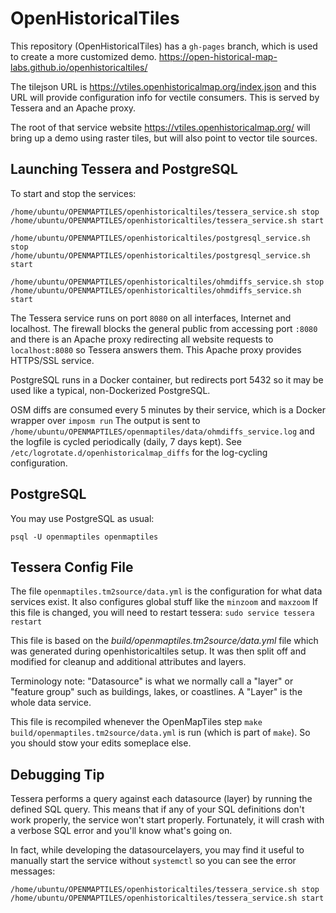 # OpenHistoricalTiles

This repository (OpenHistoricalTiles) has a `gh-pages` branch, which is used to create a more customized demo.  https://open-historical-map-labs.github.io/openhistoricaltiles/

The tilejson URL is https://vtiles.openhistoricalmap.org/index.json and this URL will provide configuration info for vectile consumers. This is served by Tessera and an Apache proxy.

The root of that service website https://vtiles.openhistoricalmap.org/ will bring up a demo using raster tiles, but will also point to vector tile sources.


## Launching Tessera and PostgreSQL

To start and stop the services:

```
/home/ubuntu/OPENMAPTILES/openhistoricaltiles/tessera_service.sh stop
/home/ubuntu/OPENMAPTILES/openhistoricaltiles/tessera_service.sh start
```

```
/home/ubuntu/OPENMAPTILES/openhistoricaltiles/postgresql_service.sh stop
/home/ubuntu/OPENMAPTILES/openhistoricaltiles/postgresql_service.sh start
```

```
/home/ubuntu/OPENMAPTILES/openhistoricaltiles/ohmdiffs_service.sh stop
/home/ubuntu/OPENMAPTILES/openhistoricaltiles/ohmdiffs_service.sh start
```

The Tessera service runs on port `8080` on all interfaces, Internet and localhost. The firewall blocks the general public from accessing port `:8080` and there is an Apache proxy redirecting all website requests to `localhost:8080` so Tessera answers them. This Apache proxy provides HTTPS/SSL service.

PostgreSQL runs in a Docker container, but redirects port 5432 so it may be used like a typical, non-Dockerized PostgreSQL.

OSM diffs are consumed every 5 minutes by their service, which is a Docker wrapper over `imposm run` The output is sent to `/home/ubuntu/OPENMAPTILES/openmaptiles/data/ohmdiffs_service.log` and the logfile is cycled periodically (daily, 7 days kept). See `/etc/logrotate.d/openhistoricalmap_diffs` for the log-cycling configuration.



## PostgreSQL

You may use PostgreSQL as usual:

```
psql -U openmaptiles openmaptiles
```


## Tessera Config File

The file `openmaptiles.tm2source/data.yml` is the configuration for what data services exist. It also configures global stuff like the `minzoom` and `maxzoom` If this file is changed, you will need to restart tessera: `sudo service tessera restart`

This file is based on the *build/openmaptiles.tm2source/data.yml* file which was generated during openhistoricaltiles setup. It was then split off and modified for cleanup and additional attributes and layers.

Terminology note: "Datasource" is what we normally call a "layer" or "feature group" such as buildings, lakes, or coastlines. A "Layer" is the whole data service.

This file is recompiled whenever the OpenMapTiles step `make build/openmaptiles.tm2source/data.yml` is run (which is part of `make`). So you should stow your edits someplace else.



## Debugging Tip

Tessera performs a query against each datasource (layer) by running the defined SQL query. This means that if any of your SQL definitions don't work properly, the service won't start properly. Fortunately, it will crash with a verbose SQL error and you'll know what's going on.

In fact, while developing the datasourcelayers, you may find it useful to manually start the service without `systemctl` so you can see the error messages:

```
/home/ubuntu/OPENMAPTILES/openhistoricaltiles/tessera_service.sh stop
/home/ubuntu/OPENMAPTILES/openhistoricaltiles/tessera_service.sh start
```

